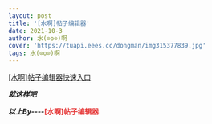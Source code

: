 ```yaml
---
layout: post
title: '[水啊]帖子编辑器'
date: 2021-10-3
author: 水(⊙o⊙)啊
cover: 'https://tuapi.eees.cc/dongman/img315377839.jpg'
tags: 水(⊙o⊙)啊
---
```

</p>
<p>
<a href="write/">[水啊]帖子编辑器快速入口</a>
</p>
<p>
	<strong><em>就这样吧</em></strong>
</p>
<p>
	<strong><em>以上By----<span style="color:#E53333;"></span></em><span style="color:#E53333;">[水啊]帖子编辑器</span></strong>
</p>
